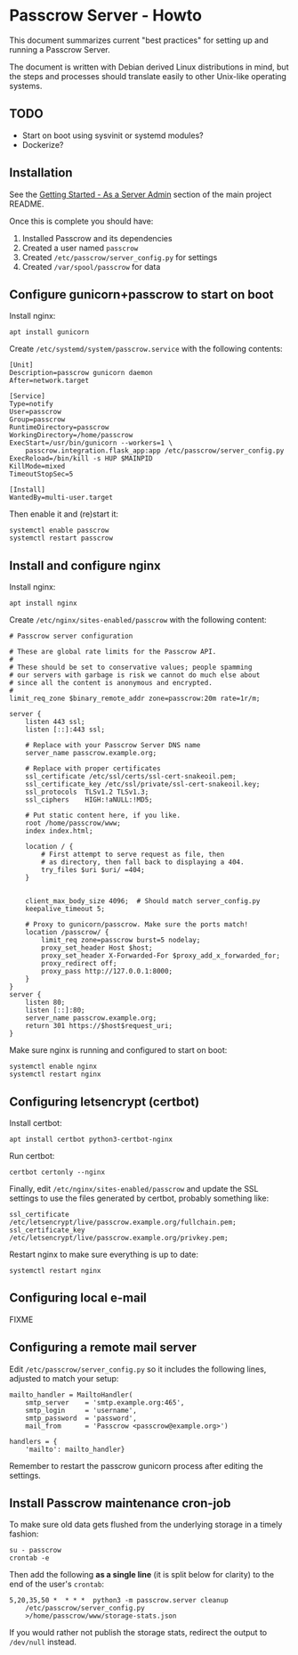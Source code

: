 # Passcrow Server - Howto

This document summarizes current "best practices" for setting up and running
a Passcrow Server.

The document is written with Debian derived Linux distributions in mind, but
the steps and processes should translate easily to other Unix-like operating
systems.


## TODO

   * Start on boot using sysvinit or systemd modules?
   * Dockerize?


## Installation

See the [Getting Started - As a Server
Admin](../README.md#getting-started---as-a-server-admin) section of the
main project README.

Once this is complete you should have:

   1. Installed Passcrow and its dependencies
   2. Created a user named `passcrow`
   3. Created `/etc/passcrow/server_config.py` for settings
   4. Created `/var/spool/passcrow` for data


## Configure gunicorn+passcrow to start on boot

Install nginx:

    apt install gunicorn

Create `/etc/systemd/system/passcrow.service` with the following contents:

    [Unit]
    Description=passcrow gunicorn daemon
    After=network.target
    
    [Service]
    Type=notify
    User=passcrow
    Group=passcrow
    RuntimeDirectory=passcrow
    WorkingDirectory=/home/passcrow
    ExecStart=/usr/bin/gunicorn --workers=1 \
        passcrow.integration.flask_app:app /etc/passcrow/server_config.py
    ExecReload=/bin/kill -s HUP $MAINPID
    KillMode=mixed
    TimeoutStopSec=5
    
    [Install]
    WantedBy=multi-user.target

Then enable it and (re)start it:

    systemctl enable passcrow
    systemctl restart passcrow

## Install and configure nginx

Install nginx:

    apt install nginx

Create `/etc/nginx/sites-enabled/passcrow` with the following content:

    # Passcrow server configuration
    
    # These are global rate limits for the Passcrow API.
    #
    # These should be set to conservative values; people spamming
    # our servers with garbage is risk we cannot do much else about
    # since all the content is anonymous and encrypted.
    #
    limit_req_zone $binary_remote_addr zone=passcrow:20m rate=1r/m;
    
    server {
        listen 443 ssl;
        listen [::]:443 ssl;
    
        # Replace with your Passcrow Server DNS name
        server_name passcrow.example.org;
    
        # Replace with proper certificates
        ssl_certificate /etc/ssl/certs/ssl-cert-snakeoil.pem;
        ssl_certificate_key /etc/ssl/private/ssl-cert-snakeoil.key;
        ssl_protocols  TLSv1.2 TLSv1.3;
        ssl_ciphers    HIGH:!aNULL:!MD5;
    
        # Put static content here, if you like.
        root /home/passcrow/www;
        index index.html;
    
        location / {
            # First attempt to serve request as file, then
            # as directory, then fall back to displaying a 404.
            try_files $uri $uri/ =404;
        }
    
        
        client_max_body_size 4096;  # Should match server_config.py
        keepalive_timeout 5;

        # Proxy to gunicorn/passcrow. Make sure the ports match!
        location /passcrow/ {
            limit_req zone=passcrow burst=5 nodelay;
            proxy_set_header Host $host;
            proxy_set_header X-Forwarded-For $proxy_add_x_forwarded_for;
            proxy_redirect off;
            proxy_pass http://127.0.0.1:8000;
        }
    }
    server {
        listen 80;
        listen [::]:80;
        server_name passcrow.example.org;
        return 301 https://$host$request_uri;
    }

Make sure nginx is running and configured to start on boot:

    systemctl enable nginx
    systemctl restart nginx


## Configuring letsencrypt (certbot)

Install certbot:

    apt install certbot python3-certbot-nginx

Run certbot:

    certbot certonly --nginx

Finally, edit `/etc/nginx/sites-enabled/passcrow` and update the SSL settings
to use the files generated by certbot, probably something like:

    ssl_certificate /etc/letsencrypt/live/passcrow.example.org/fullchain.pem;
    ssl_certificate_key /etc/letsencrypt/live/passcrow.example.org/privkey.pem;

Restart nginx to make sure everything is up to date:

    systemctl restart nginx


## Configuring local e-mail

FIXME


## Configuring a remote mail server

Edit `/etc/passcrow/server_config.py` so it includes the following lines,
adjusted to match your setup:

    mailto_handler = MailtoHandler(
        smtp_server    = 'smtp.example.org:465',
        smtp_login     = 'username',
        smtp_password  = 'password',
        mail_from      = 'Passcrow <passcrow@example.org>')

    handlers = {
        'mailto': mailto_handler}

Remember to restart the passcrow gunicorn process after editing the settings.


## Install Passcrow maintenance cron-job

To make sure old data gets flushed from the underlying storage in a
timely fashion:

    su - passcrow
    crontab -e

Then add the following **as a single line** (it is split below for clarity)
to the end of the user's `crontab`:

    5,20,35,50 *  * * *  python3 -m passcrow.server cleanup
        /etc/passcrow/server_config.py
        >/home/passcrow/www/storage-stats.json

If you would rather not publish the storage stats, redirect the output
to `/dev/null` instead.
